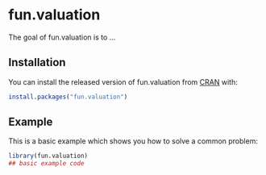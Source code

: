 
# fun.valuation

<!-- badges: start -->
<!-- badges: end -->

The goal of fun.valuation is to ...

## Installation

You can install the released version of fun.valuation from [CRAN](https://CRAN.R-project.org) with:

``` r
install.packages("fun.valuation")
```

## Example

This is a basic example which shows you how to solve a common problem:

``` r
library(fun.valuation)
## basic example code
```


